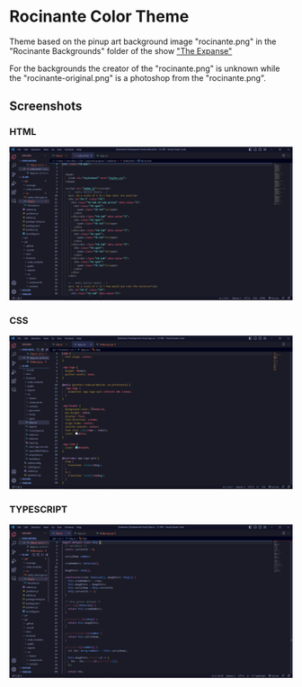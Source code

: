 # Rocinante Color Theme

Theme based on the pinup art background image "rocinante.png" in the "Rocinante Backgrounds" folder of the show ["The Expanse"](https://www.imdb.com/title/tt3230854/)

For the backgrounds the creator of the "rocinante.png" is unknown while the "rocinante-original.png" is a photoshop from the "rocinante.png".

## Screenshots

### HTML
![HTML syntax highlight](Images/rocinante-theme-html.PNG)
### CSS
![CSS syntax highlight](Images/rocinante-theme-css.PNG)
### TYPESCRIPT
![Typescript syntax highlight](Images/rocinante-theme-ts.PNG)

<!--
* Split the editor (`Cmd+\` on macOS or `Ctrl+\` on Windows and Linux).
* Toggle preview (`Shift+Cmd+V` on macOS or `Shift+Ctrl+V` on Windows and Linux).
* Press `Ctrl+Space` (Windows, Linux, macOS) to see a list of Markdown snippets.

## For more information

* [Visual Studio Code's Markdown Support](http://code.visualstudio.com/docs/languages/markdown)
* [Markdown Syntax Reference](https://help.github.com/articles/markdown-basics/)
-->
